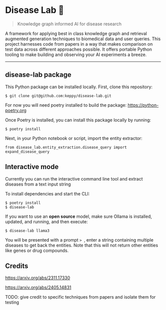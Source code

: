 # Disease Lab 🧪
> Knowledge graph informed AI for disease research

A framework for applying best in class knowledge graph and retrieval augmented generation techniques to biomedical data and user queries. 
This project harnesses code from papers in a way that makes comparison on test data across different approaches possible. It offers portable Python tooling to make 
building and observing your AI experiments a breeze.

---

## disease-lab package
This Python package can be installed locally. First, clone this repository:

```
$ git clone git@github.com:keppy/disease-lab.git
```

For now you will need poetry installed to build the package: https://python-poetry.org

Once Poetry is installed, you can install this package locally by running:

```
$ poetry install
```

Next, in your Python notebook or script, import the entity extractor:

```
from disease_lab.entity_extraction.disease_query import expand_disease_query
```

## Interactive mode
Currently you can run the interactive command line tool and extract diseases from a text input string

To install dependencies and start the CLI:

```
$ poetry install
$ disease-lab
```

If you want to use an **open source** model, make sure Ollama is installed, updated, and running, and then execute:

```
$ disease-lab llama3
```

You will be presented with a prompt `> `, enter a string containing multiple diseases to get back the entities. Note that this will not return other entities like genes or drug compounds.

## Credits

https://arxiv.org/abs/2311.17330

https://arxiv.org/abs/2405.14831

TODO: give credit to specific techniques from papers and isolate them for testing
